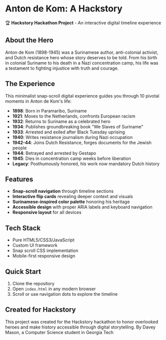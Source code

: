# Anton de Kom: A Hackstory

🏆 **Hackstory Hackathon Project** - An interactive digital timeline experience

## About the Hero

Anton de Kom (1898-1945) was a Surinamese author, anti-colonial activist, and Dutch resistance hero whose story deserves to be told. From his birth in colonial Suriname to his death in a Nazi concentration camp, his life was a testament to fighting injustice with truth and courage.

## The Experience

This minimalist snap-scroll digital experience guides you through 10 pivotal moments in Anton de Kom's life:

- **1898**: Born in Paramaribo, Suriname
- **1921**: Moves to the Netherlands, confronts European racism  
- **1932**: Returns to Suriname as a celebrated hero
- **1934**: Publishes groundbreaking book "We Slaves of Suriname"
- **1933**: Arrested and exiled after Black Tuesday uprising
- **1940**: Writes resistance journalism during Nazi occupation
- **1942-44**: Joins Dutch Resistance, forges documents for the Jewish people
- **1944**: Betrayed and arrested by Gestapo
- **1945**: Dies in concentration camp weeks before liberation
- **Legacy**: Posthumously honored, his work now mandatory Dutch history

## Features

- **Snap-scroll navigation** through timeline sections
- **Interactive flip cards** revealing deeper context and visuals
- **Surinamese-inspired color palette** honoring his heritage
- **Accessible design** with proper ARIA labels and keyboard navigation
- **Responsive layout** for all devices

## Tech Stack

- Pure HTML5/CSS3/JavaScript
- Custom UI framework
- Snap scroll CSS implementation
- Mobile-first responsive design

## Quick Start

1. Clone the repository
2. Open `index.html` in any modern browser
3. Scroll or use navigation dots to explore the timeline

## Created for Hackstory

This project was created for the Hackstory hackathon to honor overlooked heroes and make history accessible through digital storytelling.
By Davey Mason, a Computer Science student in Georgia Tech
